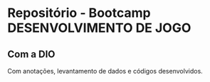 # Repositório - Bootcamp DESENVOLVIMENTO DE JOGO
## Com a DIO

Com anotações, levantamento de dados e códigos desenvolvidos.
